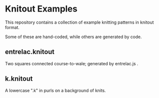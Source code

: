# Knitout Examples

This repository contains a collection of example knitting patterns in knitout format.

Some of these are hand-coded, while others are generated by code.

## entrelac.knitout

Two squares connected course-to-wale; generated by entrelac.js .

## k.knitout

A lowercase ".k" in purls on a background of knits.
